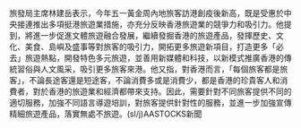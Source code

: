 旅發局主席林建岳表示，今年五一黃金周內地旅客訪港創疫後新高，既是受惠於中央接連推出多項挺港旅遊業措施，亦充分反映香港旅遊業的競爭力和吸引力。他提到，將進一步促進文體旅遊融合發展，繼續發掘香港的旅遊產品，發揮歷史、文化、美食、島嶼及盛事等對旅客的吸引力，開拓更多旅遊新項目，打造更多「必去」旅遊熱點，開發特色多元旅遊，並善用新媒體和科技，以新模式推廣香港的傳統習俗與人文風采，吸引更多旅客來港。他又指，對香港而言，「每個旅客都是旅客」，不論長途客還是短途客，不論消費多或是消費少，都是香港的珍貴客人和消費者，對於香港的旅遊業和經濟都帶來支持。因此，需要針對不同旅客提供不同的適切服務，加強不同語言導遊培訓，對旅客提供針對性的服務，並進一步加強宣傳精細旅遊產品，落實無處不旅遊。(sl/j)AASTOCKS新聞